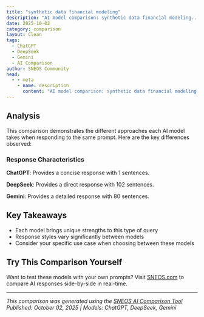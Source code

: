 ```yaml
---
title: "synthetic data financial modeling"
description: "AI model comparison: synthetic data financial modeling..."
date: 2025-10-02
category: comparison
layout: Clean
tags:
  - ChatGPT
  - DeepSeek
  - Gemini
  - AI Comparison
author: SNEOS Community
head:
  - - meta
    - name: description
      content: "AI model comparison: synthetic data financial modeling..."
---
```


<ChatComparison
  title="synthetic data financial modeling"
  prompt="synthetic data financial modeling"
  :responses='{
    "ChatGPT": "Error calling OpenAI API.",
    "DeepSeek": "Of course. This is a fantastic and highly relevant topic. Synthetic data is revolutionizing financial modeling by overcoming some of the industry\u0027s most significant challenges.\n\nHere\u2019s a comprehensive breakdown of synthetic data in financial modeling, covering its **what, why, how, use cases, and challenges**.\n\n---\n\n### 1. What is Synthetic Data?\n\nSynthetic data is artificially generated data that mimics the statistical properties and patterns of real-world data without containing any actual, sensitive information. It\u0027s not just \u0022random numbers\u0022; it\u0027s a mathematically rigorous proxy for real data.\n\nIn finance, this means creating synthetic:\n*   **Time-series data:** Stock prices, interest rates, FX rates.\n*   **Tabular data:** Customer profiles, loan applications, transaction records.\n*   **Network data:** Transaction graphs for fraud detection.\n\n### 2. Why Use Synthetic Data in Finance? (The Drivers)\n\nThe financial industry is a perfect candidate for synthetic data due to several inherent constraints:\n\n*   **Data Privacy and Regulations:** Real financial data is extremely sensitive. Regulations like GDPR, CCPA, and financial-specific rules (e.g., Basel Accords) make sharing and using real customer data difficult and risky. Synthetic data contains no personal identifiable information (PII), drastically reducing compliance overhead.\n*   **Data Scarcity for Rare Events:** Models for predicting rare events like **fraud** or **extreme market crashes** suffer from a lack of examples. Real data might have only a handful of \u0022black swan\u0022 events. Synthetic data can be engineered to generate a balanced dataset with many more of these rare cases.\n*   **Model Robustness and Stress Testing:** Regulators require banks to test their models under extreme but plausible scenarios. Historical data may not contain all necessary scenarios. Synthetic data can simulate these \u0022what-if\u0022 conditions (e.g., a simultaneous 30% market drop and a spike in unemployment).\n*   **Accelerating R\u0026D and Collaboration:** Data scientists can freely share synthetic datasets with external partners, cloud providers, or across different departments without security concerns, speeding up innovation.\n*   **Overcoming Data Silos:** In large institutions, data is often locked in silos. A synthetic, representative version can be created and shared more easily for preliminary analysis and model development.\n\n---\n\n### 3. How is Synthetic Data Generated for Finance?\n\nThe method chosen depends on the goal and the type of data.\n\n#### **A) For Tabular Data (e.g., Customer Data)**\n\n1.  **Generative Adversarial Networks (GANs):** The most popular modern approach. Two neural networks compete:\n    *   The **Generator** creates fake data.\n    *   The **Discriminator** tries to distinguish real from fake data.\n    *   Through training, the generator becomes so good that the discriminator can\u0027t tell the difference, resulting in high-quality synthetic data.\n    *   **Variants:** CTGAN, TVAE (Tabulur Variational Autoencoders) are specifically designed for tabular data, handling mixed data types (continuous \u0026 categorical) well.\n\n2.  **Variational Autoencoders (VAEs):** Encode data into a latent space and then sample from that space to generate new, similar data points.\n\n3.  **Bayesian Networks:** Model the probabilistic relationships between variables. Once the network structure is learned from real data, new samples can be generated.\n\n#### **B) For Time-Series Data (e.g., Stock Prices)**\n\nThis is more complex as it must preserve temporal dependencies (e.g., volatility clustering, autocorrelation).\n\n1.  **TimeGAN (Time-series Generative Adversarial Networks):** A specialized GAN that incorporates supervised learning to capture the temporal dynamics of sequential data.\n2.  **Quant GANs:** A finance-specific GAN that uses a financial stochastic differential equation (SDE) as a foundation for the generator, ensuring it learns realistic financial properties like stochastic volatility.\n3.  **Diffusion Models:** The technology behind image generators like DALL-E, now being adapted for time-series. They work by progressively adding noise to data and then learning to reverse the process.\n4.  **Rule-Based \u0026 Statistical Models:**\n    *   **Geometric Brownian Motion (GBM):** The classic model for stock prices. Simple but doesn\u0027t capture volatility clustering.\n    *   **GARCH Models:** Can be used to generate synthetic returns that exhibit realistic volatility dynamics.\n\n---\n\n### 4. Key Use Cases \u0026 Applications\n\n| Use Case | Problem with Real Data | How Synthetic Data Helps |\n| :--- | :--- | :--- |\n| **Fraud Detection** | Fraudulent transactions are rare (\u003C1%). Models become biased towards the \u0022normal\u0022 class. | Generate high-quality synthetic fraud cases to create a balanced dataset, significantly improving model accuracy. |\n| **Algorithmic Trading** | Back-testing on limited historical data leads to overfitting. Strategies may fail in unseen market conditions. | Generate vast amounts of synthetic market data reflecting various regimes (bull, bear, high-vol) to robustly test and train trading algos. |\n| **Credit Risk Modeling** | Lack of default data for specific customer segments (e.g., young professionals with high income). Privacy concerns limit data access. | Create synthetic customer profiles with default flags, allowing for more accurate and fair credit scoring across all demographics. |\n| **Anti-Money Laundering (AML)** | Money laundering patterns are complex and evolving. Real data for training is scarce and highly confidential. | Simulate complex transaction laundering networks to train more effective AML detection systems without exposing real customer data. |\n| **Stress Testing \u0026 Scenario Analysis** | Historical data doesn\u0027t contain all possible adverse scenarios (e.g., a modern-day digital bank run). | Model and generate data for \u0022tail-risk\u0022 scenarios (e.g., cyber-attack induced panic-selling) to test bank resilience. |\n| **Product Development \u0026 Marketing** | Testing new financial products (e.g., a new loan type) is risky without knowing potential customer uptake. | Generate synthetic customer bases to simulate the launch and forecast demand, optimizing product features and marketing strategy. |\n\n---\n\n### 5. Challenges, Risks, and Best Practices\n\nSynthetic data is powerful, but not a magic bullet.\n\n*   **Faithfulness to Reality:** The synthetic data is only as good as the model that generated it. If the generative model misses a subtle, real-world correlation, the synthetic data will too, leading to flawed \u0022insights.\u0022 This is the **\u0022Black Box\u0022 Problem**.\n*   **Data Leakage \u0026 Memorization:** Poorly trained models can simply memorize and regurgitate parts of the real training data, potentially leaking sensitive information.\n*   **Validation is Crucial:** You must rigorously validate that the synthetic data preserves:\n    *   **Marginal Distributions:** The distribution of each individual column.\n    *   **Correlation Structure:** Relationships between variables.\n    *   **Temporal Dynamics:** For time-series, autocorrelation, and volatility patterns.\n    *   **Statistical Distance:** Using metrics like Wasserstein distance or KS tests to measure similarity.\n*   **Regulatory Acceptance:** While growing, regulatory bodies are still formulating their stance on the use of synthetic data for model validation and reporting. Transparency in the generation process is key.\n\n### Conclusion\n\nSynthetic data is a transformative technology for financial modeling. It acts as a key that unlocks sensitive data silos, amplifies rare but critical events, and enables robust testing in simulated environments. While challenges around fidelity and validation remain, its ability to accelerate innovation while maintaining privacy and compliance makes it an indispensable tool for the future of finance. The most successful institutions will be those that learn to harness its power responsibly.",
    "Gemini": "## Synthetic Data in Financial Modeling: A Powerful Tool with Caveats\n\nSynthetic data is artificially generated data designed to mimic real data. In financial modeling, it\u0027s used when real data is scarce, unavailable, privacy-sensitive, or to augment existing datasets for various purposes.  It\u0027s becoming increasingly popular due to advancements in machine learning and the increasing need for robust and explainable models.\n\n**Why use Synthetic Data in Financial Modeling?**\n\n*   **Overcoming Data Scarcity:** In many financial areas, especially for novel instruments or niche markets, historical data is limited. Synthetic data can fill these gaps.\n*   **Addressing Privacy Concerns:** Financial data is often sensitive, containing customer information or proprietary trading strategies. Synthetic data can be created without revealing real identities or confidential details, allowing for model development and testing while adhering to privacy regulations (e.g., GDPR, CCPA).\n*   **Scenario Planning and Stress Testing:**  Synthetic data allows modelers to simulate various market conditions and extreme events (e.g., economic recessions, flash crashes) that have not been observed historically. This is crucial for stress testing models and assessing their robustness under adverse scenarios.\n*   **Model Debugging and Validation:**  By creating synthetic datasets with known properties, modelers can systematically test and debug their algorithms. This helps identify biases, errors, or limitations in the model\u0027s design.\n*   **Augmenting Real Data:**  Synthetic data can be combined with real data to improve model performance, especially when dealing with imbalanced datasets or rare events. For example, one might generate more fraudulent transaction data to better train a fraud detection model.\n*   **Developing New Financial Products:**  When introducing a new financial product, there may be no historical data to train models. Synthetic data can be used to simulate the product\u0027s performance under various market conditions, aiding in pricing, risk management, and marketing efforts.\n*   **Faster Prototyping and Development:**  Synthetic data enables rapid model prototyping and experimentation without the delays associated with acquiring and cleaning real data.\n\n**Applications of Synthetic Data in Financial Modeling:**\n\n*   **Fraud Detection:** Generating synthetic transaction data with realistic fraudulent patterns to train and improve fraud detection algorithms.\n*   **Credit Risk Modeling:** Creating synthetic credit histories to assess the creditworthiness of individuals or businesses, especially when dealing with limited historical data or underserved populations.\n*   **Algorithmic Trading:** Simulating market dynamics and generating synthetic order book data to backtest and optimize trading strategies.\n*   **Portfolio Optimization:** Generating synthetic asset price data to evaluate different portfolio allocation strategies under various market conditions.\n*   **Insurance Modeling:**  Creating synthetic insurance claims data to improve risk assessment and pricing models.\n*   **Anti-Money Laundering (AML):** Generating synthetic transaction data with suspicious patterns to train and enhance AML detection systems.\n*   **Predictive Analytics:**  Using synthetic data to predict customer behavior, such as churn, investment decisions, or loan defaults.\n*   **Derivative Pricing:** Simulating underlying asset price movements to price and hedge derivatives.\n*   **Regulatory Compliance:**  Using synthetic data to test and validate compliance models without exposing sensitive customer data.\n\n**Techniques for Generating Synthetic Financial Data:**\n\n*   **Statistical Modeling:**\n    *   **Parametric Methods:**  Assume the real data follows a specific distribution (e.g., normal distribution, log-normal distribution) and generate synthetic data based on estimated parameters.  Simple to implement, but may not capture complex dependencies.\n    *   **Non-Parametric Methods:**  Use techniques like kernel density estimation or bootstrapping to create synthetic data without assuming a specific distribution. More flexible than parametric methods, but can be computationally intensive.\n    *   **Copulas:**  Model the dependencies between variables separately from their marginal distributions. Allows for capturing complex correlations even when variables have different distributions.  Useful for modeling financial data with non-linear dependencies.\n*   **Agent-Based Modeling (ABM):**  Simulate the behavior of individual agents (e.g., traders, consumers, companies) and their interactions to generate aggregate market data. Useful for capturing emergent phenomena and complex dynamics.  Can be computationally expensive and require careful calibration.\n*   **Machine Learning:**\n    *   **Generative Adversarial Networks (GANs):**  Train a generator network to create synthetic data that mimics the real data and a discriminator network to distinguish between real and synthetic data.  GANs can generate high-quality synthetic data that captures complex patterns and dependencies.  Requires significant computational resources and expertise.\n    *   **Variational Autoencoders (VAEs):**  Learn a latent representation of the real data and then generate synthetic data from this latent space.  VAEs are more stable than GANs but may generate less realistic data.\n    *   **Autoregressive Models:**  Predict the next data point based on previous data points. Can be used to generate time-series data.\n\n**Challenges and Considerations:**\n\n*   **Data Quality:** Synthetic data should accurately reflect the statistical properties and dependencies of the real data. Poorly generated synthetic data can lead to biased or inaccurate models.\n*   **Privacy Protection:** Even with synthetic data, it\u0027s important to ensure that individual identities cannot be re-identified (e.g., through differential privacy techniques).\n*   **Bias:** Synthetic data can unintentionally inherit or amplify biases present in the real data.\n*   **Model Validation:**  It\u0027s crucial to validate the performance of models trained on synthetic data using real data whenever possible.\n*   **Complexity:** Generating high-quality synthetic data can be computationally intensive and require specialized expertise.\n*   **Regulation and Compliance:**  Be aware of regulatory guidelines regarding the use of synthetic data, especially in privacy-sensitive areas.\n*   **Explainability:**  Ensure that the process for generating synthetic data is transparent and explainable.\n\n**Best Practices:**\n\n*   **Understand the Real Data:**  Thoroughly analyze the real data to identify its key characteristics, distributions, and dependencies.\n*   **Choose the Right Generation Technique:** Select the synthetic data generation technique that is most appropriate for the specific application and data characteristics.\n*   **Validate the Synthetic Data:**  Compare the statistical properties of the synthetic data to those of the real data to ensure that it is representative.  Use statistical tests and visualizations.\n*   **Test Model Performance on Real Data:** Evaluate the performance of models trained on synthetic data using real data to assess their generalization ability.\n*   **Document the Synthetic Data Generation Process:**  Clearly document the methods and parameters used to generate the synthetic data.\n*   **Consider Differential Privacy:** Implement differential privacy techniques to further protect the privacy of the real data.\n*   **Stay Updated on Research:** The field of synthetic data generation is rapidly evolving, so it\u0027s important to stay updated on the latest research and techniques.\n\n**Tools and Libraries:**\n\n*   **Python:**\n    *   **Synthetic Data Vault (SDV):**  A comprehensive Python library for generating synthetic data, including support for various data types and privacy techniques.\n    *   **sklearn.datasets.make_classification, sklearn.datasets.make_regression:**  Functions in scikit-learn for generating simple synthetic datasets for classification and regression tasks.\n    *   **TensorFlow and PyTorch:**  Deep learning frameworks that can be used to build GANs and VAEs for synthetic data generation.\n    *   **R packages** such as \u0022synthpop\u0022\n*   **Specialized Platforms:** Several companies offer platforms and services for generating and managing synthetic data.\n\n**In Conclusion:**\n\nSynthetic data is a valuable tool for financial modeling, offering solutions to data scarcity, privacy concerns, and the need for robust scenario planning. However, it\u0027s important to carefully consider the challenges and limitations of synthetic data and to follow best practices to ensure that it is used effectively and responsibly. As the technology continues to evolve, synthetic data is likely to play an increasingly important role in shaping the future of financial modeling and data science.\n"
  }'
  published-date="13:13"
/>

## Analysis

This comparison demonstrates the different approaches each AI model takes when responding to the same prompt. Here are the key differences observed:

### Response Characteristics

**ChatGPT**: Provides a concise response with 1 sentences. 

**DeepSeek**: Provides a direct response with 102 sentences. 

**Gemini**: Provides a detailed response with 80 sentences. 

## Key Takeaways

- Each model brings unique strengths to this type of query
- Response styles vary significantly between models
- Consider your specific use case when choosing between these models

## Try This Comparison Yourself

Want to test these models with your own prompts? Visit [SNEOS.com](https://sneos.com) to compare AI responses side-by-side in real-time.

---

*This comparison was generated using the [SNEOS AI Comparison Tool](https://sneos.com)*
*Published: October 02, 2025 | Models: ChatGPT, DeepSeek, Gemini*
